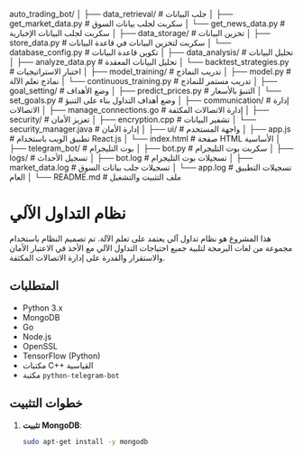 

auto_trading_bot/
│
├── data_retrieval/               # جلب البيانات
│   ├── get_market_data.py        # سكربت لجلب بيانات السوق
│   └── get_news_data.py          # سكربت لجلب البيانات الإخبارية
│
├── data_storage/                 # تخزين البيانات
│   ├── store_data.py             # سكربت لتخزين البيانات في قاعدة البيانات
│   └── database_config.py        # تكوين قاعدة البيانات
│
├── data_analysis/                # تحليل البيانات
│   ├── analyze_data.py           # تحليل البيانات المعقدة
│   └── backtest_strategies.py    # اختبار الاستراتيجيات
│
├── model_training/               # تدريب النماذج
│   ├── model.py                  # نماذج تعلم الآلة
│   └── continuous_training.py    # تدريب مستمر للنماذج
│
├── goal_setting/                 # وضع الأهداف
│   ├── predict_prices.py         # التنبؤ بالأسعار
│   └── set_goals.py              # وضع أهداف التداول بناء على التنبؤ
│
├── communication/                # إدارة الاتصالات
│   ├── manage_connections.go     # إدارة الاتصالات المكثفة
│
├── security/                     # تعزيز الأمان
│   ├── encryption.cpp            # تشفير البيانات
│   └── security_manager.java     # إدارة الأمان
│
├── ui/                           # واجهة المستخدم
│   ├── app.js                    # تطبيق الويب باستخدام React.js
│   └── index.html                # صفحة HTML الأساسية
│
├── telegram_bot/                 # بوت التليجرام
│   ├── bot.py                    # سكربت بوت التليجرام
│
├── logs/                         # تسجيل الأحداث
│   ├── bot.log                   # تسجيلات بوت التليجرام
│   ├── market_data.log           # تسجيلات جلب بيانات السوق
│   └── app.log                   # تسجيلات التطبيق العام
│
└── README.md                     # ملف التثبيت والتشغيل
# نظام التداول الآلي

هذا المشروع هو نظام تداول آلي يعتمد على تعلم الآلة. تم تصميم النظام باستخدام مجموعة من لغات البرمجة لتلبية جميع احتياجات التداول الآلي مع الأخذ في الاعتبار الأمان والاستقرار والقدرة على إدارة الاتصالات المكثفة.

## المتطلبات

- Python 3.x
- MongoDB
- Go
- Node.js
- OpenSSL
- TensorFlow (Python)
- مكتبات C++ القياسية
- مكتبة `python-telegram-bot`

## خطوات التثبيت

1. **تثبيت MongoDB**:
   ```bash
   sudo apt-get install -y mongodb
